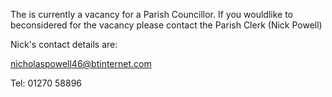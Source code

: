 <!--
.. title: Parish Councillor Vacancy.
.. slug: 2019-08-13-parish-council-vacancy
.. date: 2019-08-13 13:49:30 UTC
.. tags: parishcouncil
.. category:
.. link:
.. description:
.. type: text
-->

The is currently a vacancy for a Parish Councillor. If you wouldlike to beconsidered for the vacancy please contact the Parish Clerk (Nick Powell)

Nick's contact details are:

nicholaspowell46@btinternet.com

Tel: 01270 58896
